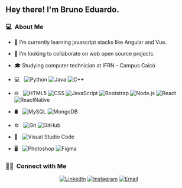 <h2>Hey there! I'm Bruno Eduardo.</h2>

<h3>💻 &nbsp;About Me</h3>

- 🌱 I’m currently learning javascript stacks like Angular and Vue.
- 👯 I’m looking to collaborate on web open source projects.
- 🎓 Studying computer technician at IFRN - Campus Caicó

- 💻 &nbsp;
  ![Python](https://img.shields.io/badge/-Python-333333?style=flat&logo=python)
  ![Java](https://img.shields.io/badge/-Java-333333?style=flat&logo=Java&logoColor=007396)
  ![C++](https://img.shields.io/badge/-C++-333333?style=flat&logo=C%2B%2B&logoColor=00599C)
- 🌐 &nbsp;
  ![HTML5](https://img.shields.io/badge/-HTML5-333333?style=flat&logo=HTML5)
  ![CSS](https://img.shields.io/badge/-CSS-333333?style=flat&logo=CSS3&logoColor=1572B6)
  ![JavaScript](https://img.shields.io/badge/-JavaScript-333333?style=flat&logo=javascript)
  ![Bootstrap](https://img.shields.io/badge/-Bootstrap-333333?style=flat&logo=bootstrap&logoColor=563D7C)
  ![Node.js](https://img.shields.io/badge/-Node.js-333333?style=flat&logo=node.js)
  ![React](https://img.shields.io/badge/-React-333333?style=flat&logo=react)
  ![ReactNative](https://img.shields.io/badge/-React-333333?style=flat&logo=react)
- 🛢 &nbsp;
  ![MySQL](https://img.shields.io/badge/-MySQL-333333?style=flat&logo=mysql)
  ![MongoDB](https://img.shields.io/badge/-MongoDB-333333?style=flat&logo=mongodb)
- ⚙️ &nbsp;
  ![Git](https://img.shields.io/badge/-Git-333333?style=flat&logo=git)
  ![GitHub](https://img.shields.io/badge/-GitHub-333333?style=flat&logo=github)
- 🔧 &nbsp;
  ![Visual Studio Code](https://img.shields.io/badge/-Visual%20Studio%20Code-333333?style=flat&logo=visual-studio-code&logoColor=007ACC)
- 🖥 &nbsp;
  ![Photoshop](https://img.shields.io/badge/-Photoshop-333333?style=flat&logo=adobe-photoshop)
  ![Figma](https://img.shields.io/badge/-Figma-333333?style=flat&logo=figma)


<h3> 🤝🏻 &nbsp;Connect with Me </h3>

<p align="center">
<a href="https://www.linkedin.com/in/bruno-eduardo-dev/"><img alt="LinkedIn" src="https://img.shields.io/badge/LinkedIn%20Bruno%20Eduardo-blue?style=flat-square&logo=linkedin"></a>
<a href="https://www.instagram.com/brunoo.eduardoo1/"><img alt="Instagram" src="https://img.shields.io/badge/Instagram-brunoo.eduardoo1-blue?style=flat-square&logo=instagram"></a>
<a href="mailto:brunoeduardo.dev@gmail.com"><img alt="Email" src="https://img.shields.io/badge/Email-brunoeduardo.dev@gmail.com-blue?style=flat-square&logo=gmail"></a>
</p>

